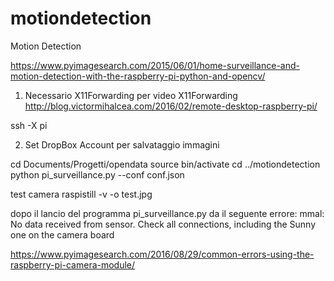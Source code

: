 # motiondetection
Motion Detection

https://www.pyimagesearch.com/2015/06/01/home-surveillance-and-motion-detection-with-the-raspberry-pi-python-and-opencv/

1. Necessario X11Forwarding per video
X11Forwarding 
http://blog.victormihalcea.com/2016/02/remote-desktop-raspberry-pi/

ssh -X pi

2. Set DropBox Account per salvataggio immagini

cd Documents/Progetti/opendata
source bin/activate
cd ../motiondetection
python pi_surveillance.py --conf conf.json

test camera
raspistill -v -o test.jpg

dopo il lancio del programma pi_surveillance.py da il seguente errore:
mmal: No data received from sensor. Check all connections, including the Sunny one on the camera board

https://www.pyimagesearch.com/2016/08/29/common-errors-using-the-raspberry-pi-camera-module/